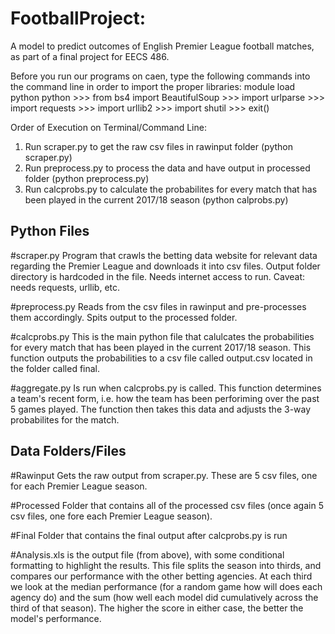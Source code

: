 # FootballProject:

A model to predict outcomes of English Premier League football matches, as part of a final project for EECS 486.

Before you run our programs on caen, type the following commands into the command line in order to import the proper libraries:
        module load python
        python
        >>> from bs4 import BeautifulSoup
        >>> import urlparse
        >>> import requests
        >>> import urllib2
        >>> import shutil
        >>> exit()

Order of Execution on Terminal/Command Line:
1. Run scraper.py to get the raw csv files in rawinput folder (python scraper.py)
2. Run preprocess.py to process the data and have output in processed folder (python preprocess.py)
3. Run calcprobs.py to calculate the probabilites for every match that has been played in the current 2017/18 season (python calprobs.py)

## Python Files
#scraper.py
Program that crawls the betting data website for relevant data regarding the Premier League and downloads it into csv files. Output folder directory is hardcoded in the file. Needs internet access to run. Caveat: needs requests, urllib, etc.

#preprocess.py
Reads from the csv files in rawinput and pre-processes them accordingly. Spits output to the processed folder.

#calcprobs.py
This is the main python file that calulcates the probabilities for every match that has been played in the current 2017/18 season. This function outputs the probabilities to a csv file called output.csv located in the folder called final.

#aggregate.py
Is run when calcprobs.py is called. This function determines a team's recent form, i.e. how the team has been perforiming over the past 5 games played. The function then takes this data and adjusts the 3-way probabilites for the match.

## Data Folders/Files
#Rawinput
Gets the raw output from scraper.py. These are 5 csv files, one for each Premier League season.

#Processed
Folder that contains all of the processed csv files (once again 5 csv files, one fore each Premier League season).

#Final
Folder that contains the final output after calcprobs.py is run

#Analysis.xls is the output file (from above), with some conditional formatting to highlight the results. This file splits the season into thirds, and compares our performance with the other betting agencies. At each third we look at the median performance (for a random game how will does each agency do) and the sum (how well each model did cumulatively across the third of that season). The higher the score in either case, the better the model's performance. 


